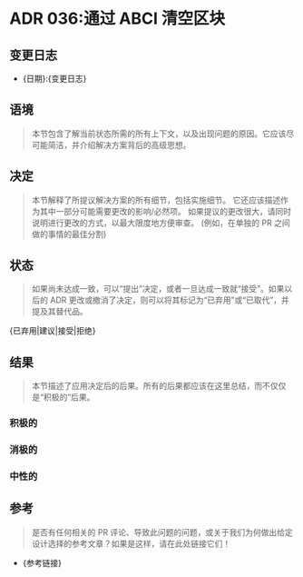 # ADR 036:通过 ABCI 清空区块

## 变更日志

- {日期}:{变更日志}

## 语境

> 本节包含了解当前状态所需的所有上下文，以及出现问题的原因。它应该尽可能简洁，并介绍解决方案背后的高级思想。

## 决定

> 本节解释了所提议解决方案的所有细节，包括实施细节。
> 它还应该描述作为其中一部分可能需要更改的影响/必然项。
> 如果提议的更改很大，请同时说明进行更改的方式，以最大限度地方便审查。
>(例如，在单独的 PR 之间做的事情的最佳分割)

## 状态

> 如果尚未达成一致，可以“提出”决定，或者一旦达成一致就“接受”。如果以后的 ADR 更改或撤消了决定，则可以将其标记为“已弃用”或“已取代”，并提及其替代品。

{已弃用|建议|接受|拒绝}

## 结果

> 本节描述了应用决定后的后果。所有的后果都应该在这里总结，而不仅仅是“积极的”后果。

### 积极的

### 消极的

### 中性的

## 参考

> 是否有任何相关的 PR 评论、导致此问题的问题，或关于我们为何做出给定设计选择的参考文章？如果是这样，请在此处链接它们！

- {参考链接}
